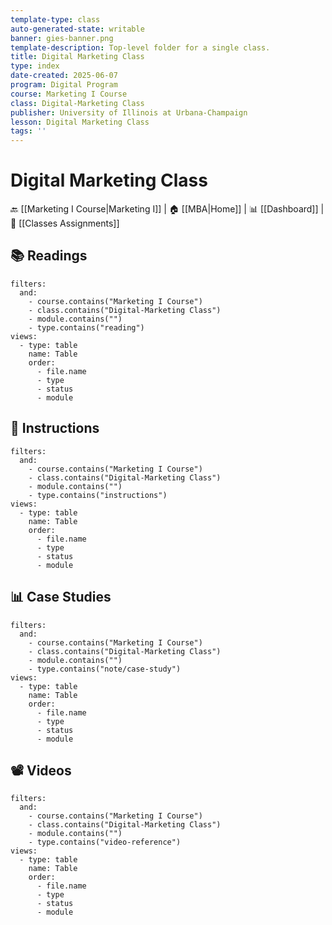 ```yaml
---
template-type: class
auto-generated-state: writable
banner: gies-banner.png
template-description: Top-level folder for a single class.
title: Digital Marketing Class
type: index
date-created: 2025-06-07
program: Digital Program
course: Marketing I Course
class: Digital-Marketing Class
publisher: University of Illinois at Urbana-Champaign
lesson: Digital Marketing Class
tags: ''
---
```


# Digital Marketing Class



🔙 [[Marketing I Course|Marketing I]] | 🏠 [[MBA|Home]] | 📊 [[Dashboard]] | 📝 [[Classes Assignments]]



## 📚 Readings

```base
filters:
  and:
    - course.contains("Marketing I Course")
    - class.contains("Digital-Marketing Class")
    - module.contains("")
    - type.contains("reading")
views:
  - type: table
    name: Table
    order:
      - file.name
      - type
      - status
      - module

```



## 📝 Instructions

```base
filters:
  and:
    - course.contains("Marketing I Course")
    - class.contains("Digital-Marketing Class")
    - module.contains("")
    - type.contains("instructions")
views:
  - type: table
    name: Table
    order:
      - file.name
      - type
      - status
      - module

```



## 📊 Case Studies

```base
filters:
  and:
    - course.contains("Marketing I Course")
    - class.contains("Digital-Marketing Class")
    - module.contains("")
    - type.contains("note/case-study")
views:
  - type: table
    name: Table
    order:
      - file.name
      - type
      - status
      - module

```



## 📽️ Videos

```base
filters:
  and:
    - course.contains("Marketing I Course")
    - class.contains("Digital-Marketing Class")
    - module.contains("")
    - type.contains("video-reference")
views:
  - type: table
    name: Table
    order:
      - file.name
      - type
      - status
      - module

```
